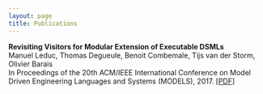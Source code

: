 ```yaml
---
layout: page
title: Publications
---
```


**Revisiting Visitors for Modular Extension of Executable DSMLs**  
Manuel Leduc, Thomas Degueule, Benoit Combemale, Tijs van der Storm, Olivier Barais  
In Proceedings of the 20th ACM/IEEE International Conference on Model Driven Engineering Languages and Systems (MODELS), 2017. \[[PDF](https://hal.inria.fr/hal-01568169/document)\]
